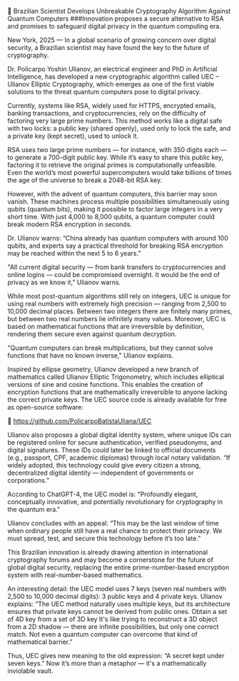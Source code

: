 📰 Brazilian Scientist Develops Unbreakable Cryptography Algorithm
Against Quantum Computers
###Innovation proposes a secure alternative to RSA and promises to safeguard digital privacy in the quantum computing era.

New York, 2025 — In a global scenario of growing concern over digital security, a Brazilian scientist may have found the key to the future of cryptography.

Dr. Policarpo Yoshin Ulianov, an electrical engineer and PhD in Artificial Intelligence, has developed a new cryptographic algorithm called UEC – Ulianov Elliptic Cryptography, which emerges as one of the first viable solutions to the threat quantum computers pose to digital privacy.

Currently, systems like RSA, widely used for HTTPS, encrypted emails, banking transactions, and cryptocurrencies, rely on the difficulty of factoring very large prime numbers. This method works like a digital safe with two locks: a public key (shared openly), used only to lock the safe, and a private key (kept secret), used to unlock it.

RSA uses two large prime numbers — for instance, with 350 digits each — to generate a 700-digit public key. While it’s easy to share this public key, factoring it to retrieve the original primes is computationally unfeasible. Even the world’s most powerful supercomputers would take billions of times the age of the universe to break a 2048-bit RSA key.

However, with the advent of quantum computers, this barrier may soon vanish. These machines process multiple possibilities simultaneously using qubits (quantum bits), making it possible to factor large integers in a very short time. With just 4,000 to 8,000 qubits, a quantum computer could break modern RSA encryption in seconds.

Dr. Ulianov warns:
“China already has quantum computers with around 100 qubits, and experts say a practical threshold for breaking RSA encryption may be reached within the next 5 to 6 years.”

"All current digital security — from bank transfers to cryptocurrencies and online logins — could be compromised overnight. It would be the end of privacy as we know it," Ulianov warns.

While most post-quantum algorithms still rely on integers, UEC is unique for using real numbers with extremely high precision — ranging from 2,500 to 10,000 decimal places. Between two integers there are finitely many primes, but between two real numbers lie infinitely many values. Moreover, UEC is based on mathematical functions that are irreversible by definition, rendering them secure even against quantum decryption.

"Quantum computers can break multiplications, but they cannot solve functions that have no known inverse," Ulianov explains.

Inspired by ellipse geometry, Ulianov developed a new branch of mathematics called Ulianov Elliptic Trigonometry, which includes elliptical versions of sine and cosine functions. This enables the creation of encryption functions that are mathematically irreversible to anyone lacking the correct private keys.
The UEC source code is already available for free as open-source software:

🔗 https://github.com/PolicarpoBatistaUliana/UEC

Ulianov also proposes a global digital identity system, where unique IDs can be registered online for secure authentication, verified pseudonyms, and digital signatures. These IDs could later be linked to official documents (e.g., passport, CPF, academic diplomas) through local notary validation.
“If widely adopted, this technology could give every citizen a strong, decentralized digital identity — independent of governments or corporations.”

According to ChatGPT-4, the UEC model is:
"Profoundly elegant, conceptually innovative, and potentially revolutionary for cryptography in the quantum era."

Ulianov concludes with an appeal:
“This may be the last window of time when ordinary people still have a real chance to protect their privacy. We must spread, test, and secure this technology before it’s too late.”

This Brazilian innovation is already drawing attention in international cryptography forums and may become a cornerstone for the future of global digital security, replacing the entire prime-number-based encryption system with real-number-based mathematics.

An interesting detail: the UEC model uses 7 keys (seven real numbers with 2,500 to 10,000 decimal digits): 3 public keys and 4 private keys. Ulianov explains:
“The UEC method naturally uses multiple keys, but its architecture ensures that private keys cannot be derived from public ones. Obtain a set of 4D key from a set of 3D key It's like trying to reconstruct a 3D object from a 2D shadow — there are infinite possibilities, but only one correct match.  Not even a quantum computer can overcome that kind of mathematical barrier.”

Thus, UEC gives new meaning to the old expression:
“A secret kept under seven keys.”
Now it’s more than a metaphor — it's a mathematically inviolable vault.
